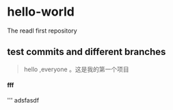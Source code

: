 # hello-world
The  readl first repository

## test commits and different branches

> hello ,everyone 。这是我的第一个项目
#### fff


''' 
adsfasdf

